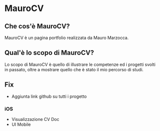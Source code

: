 # MauroCV

## Che cos'è MauroCV?

MauroCV è un pagina portfolio realizzata da Mauro Marzocca. 

## Qual'è lo scopo di MauroCV?

Lo scopo di MauroCV è quello di illustrare le competenze ed i progetti svolti in passato, oltre a mostrare quello che è stato il mio percorso di studi.

## Fix 

- Aggiunta link github su tutti i progetto
### iOS

- Visualizzazione CV Doc
- UI Mobile